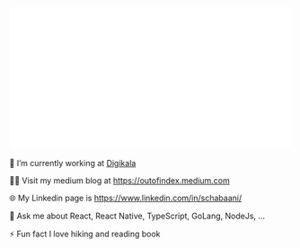 

![header](https://github.com/Schabaani/Schabaani/blob/master/a.svg?raw=true)

<!--
**Schabaani/Schabaani** is a ✨ _special_ ✨ repository because its `README.md` (this file) appears on your GitHub profile.

Here are some ideas to get you started:

- 🔭 I’m currently working on ...
- 🌱 I’m currently learning ...
- 👯 I’m looking to collaborate on ...
- 🤔 I’m looking for help with ...
- 💬 Ask me about ...
- 📫 How to reach me: ...
- 😄 Pronouns: ...
- ⚡ Fun fact: ...
-->


🔭 I’m currently working at [Digikala](https://digikala.com)


👨‍💻 Visit my medium blog at https://outofindex.medium.com

🌐 My Linkedin page is https://www.linkedin.com/in/schabaani/

💬 Ask me about React, React Native, TypeScript, GoLang, NodeJs, ...

⚡ Fun fact I love hiking and reading book

